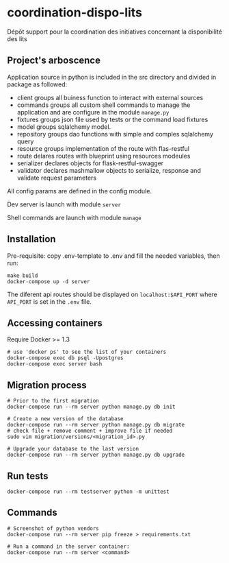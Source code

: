 # coordination-dispo-lits
Dépôt support pour la coordination des initiatives concernant la disponibilité des lits


## Project's arboscence

Application source in python is included in the src directory and divided in package as followed:
   - client groups all buiness function to interact with external sources
   - commands groups all custom shell commands to manage the application and are configure in the module `manage.py`
   - fixtures groups json file used by tests or the command load fixtures
   - model groups sqlalchemy model.
   - repository groups dao functions with simple and comples sqlalchemy query
   - resource groups implementation of the route with flas-restful
   - route delares routes with blueprint using resources modeules
   - serializer declares objects for flask-restful-swagger
   - validator declares mashmallow objects to serialize, response and validate request parameters

All config params are defined in the config module.

Dev server is launch with module `server`

Shell commands are launch with module `manage`


## Installation

Pre-requisite: copy .env-template to .env and fill the needed variables, then run:
```
make build
docker-compose up -d server
```

The diferent api routes should be displayed on `localhost:$API_PORT` where `API_PORT` is set in the `.env` file.

## Accessing containers

Require Docker >= 1.3

```shell
# use 'docker ps' to see the list of your containers
docker-compose exec db psql -Upostgres
docker-compose exec server bash
```

## Migration process

```shell
# Prior to the first migration
docker-compose run --rm server python manage.py db init

# Create a new version of the database
docker-compose run --rm server python manage.py db migrate
# check file + remove comment + improve file if needed
sudo vim migration/versions/<migration_id>.py

# Upgrade your database to the last version
docker-compose run --rm server python manage.py db upgrade
```

## Run tests

```shell
docker-compose run --rm testserver python -m unittest
```

## Commands

```shell
# Screenshot of python vendors
docker-compose run --rm server pip freeze > requirements.txt

# Run a command in the server container:
docker-compose run --rm server <command>
```

